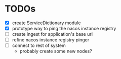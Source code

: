 # TODOs 

- [X] create ServiceDictionary module   
- [X] prototype way to ping the nacos instance registry
- [ ] create ingest for application's base url 
- [ ] refine nacos instance registry pinger 
- [ ] connect to rest of system
  - probably create some new nodes? 

